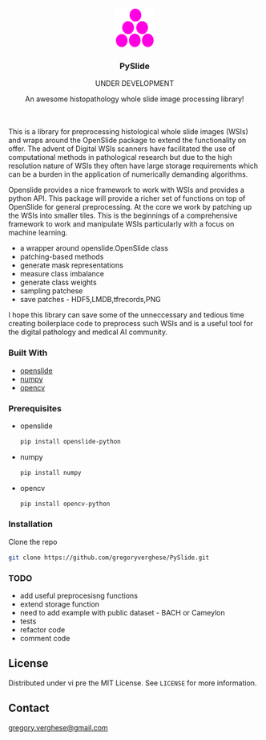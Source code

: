 
<!-- PROJECT LOGO -->
<br />
<p align="center">
  <a href="https://github.com/othneildrew/Best-README-Template">
    <img src="images/logo.png" alt="Logo" width="80" height="80">
  </a>

  <h3 align="center">PySlide</h3>
  
  <p align="center">UNDER DEVELOPMENT</p>

  <p align="center">
    An awesome histopathology whole slide image processing library!
    <br />
</a>
    <br />
    <br />
  </p>
</p>



This is a library for preprocessing histological whole slide images (WSIs) and wraps around the OpenSlide package to extend the functionality on offer. The advent of Digital WSIs scanners have facilitated the use of computational methods in pathological research but due to the high resolution nature of WSIs they often have large storage requirements which can be a burden in the application of numerically demanding algorithms.  

Openslide provides a nice framework to work with WSIs and provides a python API. This package will provide a richer set of functions on top of OpenSlide for general preprocessing. At the core we work by patching up the WSIs into smaller tiles. This is the beginnings of a comprehensive framework to work and manipulate WSIs particularly with a focus on machine learning.  

* a wrapper around openslide.OpenSlide class
* patching-based methods 
* generate mask representations
* measure class imbalance
* generate class weights
* sampling patchese
* save patches - HDF5,LMDB,tfrecords,PNG

I hope this library can save some of the unneccessary and tedious time creating boilerplace code to preprocess such WSIs and is a useful tool for the digital pathology and medical AI community.

### Built With

* [openslide](https://openslide.org/)
* [numpy](https://numpy.org/)
* [opencv](https://opencv.org/)

### Prerequisites

* openslide
  ```sh
  pip install openslide-python
  ```
* numpy
  ```sh
  pip install numpy 
  ```
* opencv
  ```sh
  pip install opencv-python
  ```

### Installation

Clone the repo
   ```sh
   git clone https://github.com/gregoryverghese/PySlide.git
   ```

### TODO

* add useful preprocesisng functions
* extend storage function
* need to add example with public dataset - BACH or Cameylon
* tests
* refactor code
* comment code

<!-- LICENSE -->
## License

Distributed under vi pre  the MIT License. See `LICENSE` for more information.



<!-- CONTACT -->
## Contact

gregory.verghese@gmail.com






